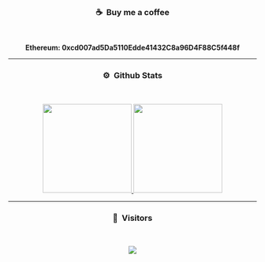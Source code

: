 ### <p align="center">☕ &nbsp;Buy me a coffee</p>
<br>
<p align="center"><strong>
  Ethereum: 0xcd007ad5Da5110Edde41432C8a96D4F88C5f448f<br>
</strong></p>


-----
### <p align="center">⚙️ &nbsp;Github Stats</p>
<br>
<p align="center">
<a href="https://github.com/0xSpoofed">
  <img height="180em" src="https://github-readme-stats-eight-theta.vercel.app/api?username=0xSpoofed&show_icons=true&theme=react&include_all_commits=true&locale=fr"/>
  <img height="180em" src="https://github-readme-streak-stats.herokuapp.com/?user=0xSpoofed&theme=react&include_all_commits&hide_border=false"/>
</a>
  
</p>

-----

### <p align="center">👀 &nbsp;Visitors</p>
<br>
<p align="center">
  <img src="https://profile-counter.glitch.me/0xSpoofed/count.svg" />
</p>
